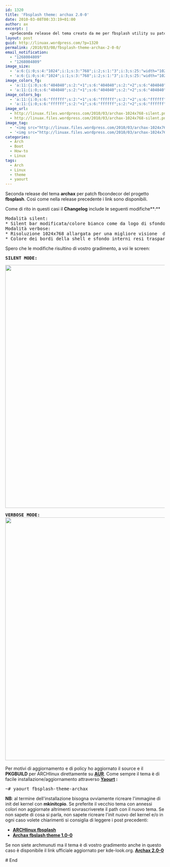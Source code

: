```yaml
---
id: 1320
title: 'Fbsplash theme: archax 2.0-0'
date: 2010-03-08T00:33:19+01:00
author: ax
excerpt: |
  <p>Seconda release del tema creato da me per fbsplash utility su patch del kernel fbcondecor per ARCHlinux.</p>
layout: post
guid: http://linuax.wordpress.com/?p=1320
permalink: /2010/03/08/fbsplash-theme-archax-2-0-0/
email_notification:
  - "1268004809"
  - "1268004809"
image_size:
  - 'a:6:{i:0;s:4:"1024";i:1;s:3:"768";i:2;s:1:"3";i:3;s:25:"width="1024" height="768"";s:4:"bits";s:1:"8";s:4:"mime";s:9:"image/png";}'
  - 'a:6:{i:0;s:4:"1024";i:1;s:3:"768";i:2;s:1:"3";i:3;s:25:"width="1024" height="768"";s:4:"bits";s:1:"8";s:4:"mime";s:9:"image/png";}'
image_colors_fg:
  - 'a:11:{i:0;s:6:"404040";s:2:"+1";s:6:"404040";s:2:"+2";s:6:"404040";s:2:"+3";s:6:"404040";s:2:"+4";s:6:"404040";s:2:"+5";s:6:"404040";i:-1;s:6:"404040";i:-2;s:6:"000000";i:-3;s:6:"000000";i:-4;s:6:"ffffff";i:-5;s:6:"ffffff";}'
  - 'a:11:{i:0;s:6:"404040";s:2:"+1";s:6:"404040";s:2:"+2";s:6:"404040";s:2:"+3";s:6:"404040";s:2:"+4";s:6:"404040";s:2:"+5";s:6:"404040";i:-1;s:6:"404040";i:-2;s:6:"000000";i:-3;s:6:"000000";i:-4;s:6:"ffffff";i:-5;s:6:"ffffff";}'
image_colors_bg:
  - 'a:11:{i:0;s:6:"ffffff";s:2:"+1";s:6:"ffffff";s:2:"+2";s:6:"ffffff";s:2:"+3";s:6:"ffffff";s:2:"+4";s:6:"ffffff";s:2:"+5";s:6:"ffffff";i:-1;s:6:"d9d9d9";i:-2;s:6:"bfbfbf";i:-3;s:6:"808080";i:-4;s:6:"404040";i:-5;s:6:"1a1a1a";}'
  - 'a:11:{i:0;s:6:"ffffff";s:2:"+1";s:6:"ffffff";s:2:"+2";s:6:"ffffff";s:2:"+3";s:6:"ffffff";s:2:"+4";s:6:"ffffff";s:2:"+5";s:6:"ffffff";i:-1;s:6:"d9d9d9";i:-2;s:6:"bfbfbf";i:-3;s:6:"808080";i:-4;s:6:"404040";i:-5;s:6:"1a1a1a";}'
image_url:
  - http://linuax.files.wordpress.com/2010/03/archax-1024x768-silent.png
  - http://linuax.files.wordpress.com/2010/03/archax-1024x768-silent.png
image_tag:
  - '<img src="http://linuax.files.wordpress.com/2010/03/archax-1024x768-silent.png" http://linuax.files.wordpress.com/2010/03/archax-1024x768-silent.png  />'
  - '<img src="http://linuax.files.wordpress.com/2010/03/archax-1024x768-silent.png" http://linuax.files.wordpress.com/2010/03/archax-1024x768-silent.png  />'
categories:
  - Arch
  - Boot
  - How-to
  - Linux
tags:
  - Arch
  - Linux
  - theme
  - yaourt
---
```

Seconda release del tema **archax** per patch fbcondecor del progetto **fbsplash**. Così come nella release precedente i link sono disponibili.

Come di rito in questi casi il **Changelog** include le seguenti modifiche**:**

<pre>Modalità silent:
* Silent bar modificata/colore bianco come da logo di sfondo.
Modalità verbose:
* Risoluzione 1024x768 allargata per una migliore visione  dei caratteri e delle applicazioni in shell.
* Colore dei bordi della shell e sfondo interni resi trasparenti.</pre>

Spero che le modifiche risultino di vostro gradimento, a voi le screen:

<pre><strong>SILENT MODE:</strong></pre>

<pre><a href="http://linuax.altervista.org/blog/wp-content/uploads/2011/11/archax-1024x768-silent.png"><img class="alignnone size-full wp-image-1515" title="archax-1024x768-silent" src="http://linuax.altervista.org/blog/wp-content/uploads/2011/11/archax-1024x768-silent.png" alt="" width="1024" height="768" srcset="https://linuax.altervista.org/blog/wp-content/uploads/2011/11/archax-1024x768-silent.png 1024w, https://linuax.altervista.org/blog/wp-content/uploads/2011/11/archax-1024x768-silent-300x225.png 300w" sizes="(max-width: 1024px) 100vw, 1024px" /></a></pre>

<pre><strong>VERBOSE MODE:</strong>
<a href="http://linuax.altervista.org/blog/wp-content/uploads/2011/11/archax-1024x768-verbose.png"><img class="alignnone size-full wp-image-1517" title="archax-1024x768-verbose" src="http://linuax.altervista.org/blog/wp-content/uploads/2011/11/archax-1024x768-verbose.png" alt="" width="1024" height="768" srcset="https://linuax.altervista.org/blog/wp-content/uploads/2011/11/archax-1024x768-verbose.png 1024w, https://linuax.altervista.org/blog/wp-content/uploads/2011/11/archax-1024x768-verbose-300x225.png 300w" sizes="(max-width: 1024px) 100vw, 1024px" /></a> <strong></strong></pre>

Per motivi di aggiornamento e di policy ho aggiornato il source e il **PKGBUILD** per ARCHlinux direttamente su <a href="http://aur.archlinux.org/packages.php?ID=30314" target="_blank"><strong>AUR</strong></a>. Come sempre il tema è di facile installazione/aggiornamento attraverso **<a href="http://wiki.archlinux.org/index.php/Yaourt" target="_blank">Yaourt</a> :**

<pre>~# yaourt fbsplash-theme-archax</pre>

**NB**: al termine dell'installazione bisogna ovviamente ricreare l'immagine di init del kernel con **mkinitcpio**. Se preferite il vecchio tema con annessi colori non aggiornate altrimenti sovrascriverete il path con il nuovo tema. Se non sapete di cosa si parla, non sapete ricreare l'init nuovo del kernel e/o in ogni caso volete chiarimenti si consiglia di leggere i post precedenti:

  * **<a href="http://linuax.altervista.org/blog/2009/09/15/arch-linux-bootsplash-fbsplash/" target="_blank">ARCHlinux fbsplash </a>**
  * **<a href="http://linuax.altervista.org/blog/2009/09/21/archax-fbsplash-theme/" target="_blank">Archax fbslash theme 1.0-0 </a>**

Se non siete archmunuti ma il tema è di vostro gradimento anche in questo caso è disponibile il link ufficiale aggiornato per kde-look.org. <a href="http://www.kde-look.org/content/show.php/Archax+fbsplash+theme?content=121236" target="_blank"><strong>Archax 2.0-0</strong></a>

\# End